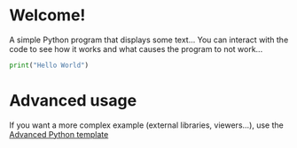 # Welcome!

A simple Python program that displays some text...
You can interact with the code to see how it works and what causes the program to not work...

```python runnable
print("Hello World")
```

# Advanced usage

If you want a more complex example (external libraries, viewers...), use the [Advanced Python template](https://tech.io/select-repo/429)
